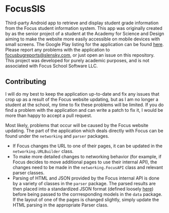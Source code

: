 # FocusSIS

Third-party Android app to retrieve and display student grade information from the Focus student information system. This app was originally created by as the senior project of a student at the Academy for Science and Design aiming to make the website more easily accessible on mobile devices with small screens. The Google Play listing for the application can be found [here](https://play.google.com/apps/testing/com.slensky.focussis). Please report any problems with the application to [focusbugreports@slensky.com](mailto:focusbugreports@slensky.com), or just open an issue on this repository. This project was developed for purely academic purposes, and is not associated with Focus School Software LLC.

## Contributing

I will do my best to keep the application up-to-date and fix any issues that crop up as a result of the Focus website updating, but as I am no longer a student at the school, my time to fix these problems will be limited. If you do find a problem with the application and can write a patch to fix it, I would be more than happy to accept a pull request.

Most likely, problems that occur will be caused by the Focus website updating. The part of the application which deals directly with Focus can be found under the `networking` and `parser` packages.

- If Focus changes the URL to one of their pages, it can be updated in the `networking.URLBuilder` class.
- To make more detailed changes to networking behavior (for example, if Focus decides to move additional pages to use their internal API), the changes need to be made in the `networking.FocusAPI` class and relevant parser classes.
- Parsing of HTML and JSON provided by the Focus internal API is done by a variety of classes in the `parser` package. The parsed results are then placed into a standardized JSON format (defined loosely [here](https://github.com/stephanlensky/focus-api)) before being passed to the corrresponding models in the `data` package. If the layout of one of the pages is changed slightly, simply update the HTML parsing in the appropriate Parser class.

